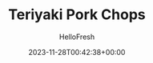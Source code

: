 ---
draft: true # Use this only for setting draft status
hidden: false # Use this to hide unwanted recipes
slug: # <post-title>
title: 'Teriyaki Pork Chops'
description: "Pork chops are always a weeknight winner. They’re satisfying, speedy, and so versatile, which is why our chefs are always brainstorming new ways to take them to the next level. This week, they went ~all in umami~ by drizzling ‘em with a savory-sweet teriyaki sauce. On the side, there’s gingery roasted carrots and some fluffy, scallion-studded jasmine rice (perfect for catching any runaway sauce). Prepare for a flavor explosion!"
image: https://img.hellofresh.com/f_auto,fl_lossy,q_auto,w_1200/hellofresh_s3/image/teriyaki-pork-chops-8f009d3c.jpg
date: 2023-11-28T00:42:38+00:00
author: HelloFresh

tags: []
categories: "main course"
cuisines: "Japanese"
allergens: ['Soy', 'Milk']

calories: 680
preptime: ['30 minutes']
cooktime: # 180 = 3 Hours | In minutes
totaltime: PT30M
servings: 2

links:
  - description: "Pork chops are always a weeknight winner. They’re satisfying, speedy, and so versatile, which is why our chefs are always brainstorming new ways to take them to the next level. This week, they went ~all in umami~ by drizzling ‘em with a savory-sweet teriyaki sauce. On the side, there’s gingery roasted carrots and some fluffy, scallion-studded jasmine rice (perfect for catching any runaway sauce). Prepare for a flavor explosion!"
    website: https://www.hellofresh.com/recipes/teriyaki-pork-chops-5d921428ddf6c16a2e15f8c0
    image: https://img.hellofresh.com/f_auto,fl_lossy,q_auto,w_1200/hellofresh_s3/image/teriyaki-pork-chops-8f009d3c.jpg
 
weight: # 1 | You can add weight to some posts to override the default sorting (date descending)

comments: false # Keep False

ingredients: ['9 ounce Carrots', '1 thumb Ginger', '2 unit Scallions', '1 tablespoon Sesame Seeds', '½ cup Jasmine Rice', '12 ounce Pork Chops', '8 tablespoon Teriyaki Sauce', '1 teaspoon Olive Oil', '2 teaspoon Vegetable Oil', '1 tablespoon Butter', ' Salt', ' Pepper']

instructionTitles: ['Prep', 'Roast Carrots', 'Cook Rice', 'Cook Pork Chops', 'Make Sauce', 'Finish and Serve']
instructions: ['Adjust rack to top position and preheat oven to 425 degrees. Wash and dry all produce. Trim, peel, and cut carrots on a diagonal into ½-inch-thick pieces. Peel and mince or grate ginger. Trim and thinly slice scallions on a diagonal, separating whites from greens.', 'Toss carrots on a baking sheet with a drizzle of olive oil, half the ginger, salt, and pepper. Roast on top rack until tender and lightly browned at the edges, 20-25 minutes.', 'Meanwhile, melt 1 TBSP butter in a small pot over medium-high heat. Add half the sesame seeds and cook, stirring, until golden brown, 2-3 minutes. Add rice, scallion whites, ¾ cup water (1½ cups for 4 servings), salt, and pepper. Bring to a boil, then cover and reduce to a low simmer. Cook until rice is tender, 15-18 minutes. Keep covered off heat until ready to serve.', 'While rice cooks, pat pork dry with paper towels; prick all over with a fork or knife. Season all over with salt and pepper. Heat a drizzle of oil in a large pan over medium-high heat. Add pork and cook until browned and cooked through, 4-6 minutes per side. Turn off heat; transfer to a plate. Wipe out pan.', 'Heat a drizzle of oil in same pan over medium-high heat. Add remaining ginger and cook until fragrant, 20-30 seconds. Stir in teriyaki sauce and simmer until slightly thickened, 1-2 minutes. Turn off heat.', 'Fluff rice with a fork; divide between plates along with carrots and pork. Top pork with sauce and sprinkle with scallion greens and remaining sesame seeds. Serve.']
---